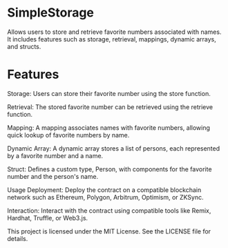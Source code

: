 # SimpleStorage
Allows users to store and retrieve favorite numbers associated with names. It includes features such as storage, retrieval, mappings, dynamic arrays, and structs.

# Features
Storage: Users can store their favorite number using the store function.  

Retrieval: The stored favorite number can be retrieved using the retrieve function.  

Mapping: A mapping associates names with favorite numbers, allowing quick lookup of favorite numbers by name.  

Dynamic Array: A dynamic array stores a list of persons, each represented by a favorite number and a name.  

Struct: Defines a custom type, Person, with components for the favorite number and the person's name.  

Usage
Deployment: Deploy the contract on a compatible blockchain network such as Ethereum, Polygon, Arbitrum, Optimism, or ZKSync.  


Interaction: Interact with the contract using compatible tools like Remix, Hardhat, Truffle, or Web3.js.



This project is licensed under the MIT License. See the LICENSE file for details.


